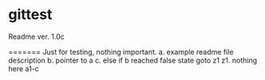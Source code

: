gittest
=======
Readme ver. 1.0c

=======
Just for testing, nothing important.
    a. example readme file description
    b. pointer to a
    c. else if b reached false state goto z1
    z1. nothing here
a1-c
